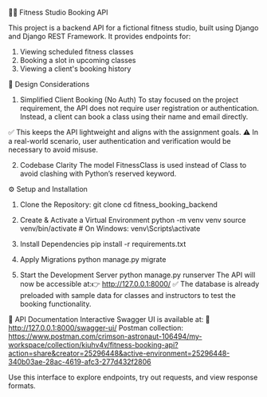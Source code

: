 🏋️‍♀️ Fitness Studio Booking API

This project is a backend API for a fictional fitness studio, built using Django and Django REST Framework.
It provides endpoints for:

1. Viewing scheduled fitness classes
2. Booking a slot in upcoming classes
3. Viewing a client's booking history

🧠 Design Considerations
1. Simplified Client Booking (No Auth)
  To stay focused on the project requirement, the API does not require user registration or authentication.
  Instead, a client can book a class using their name and email directly.

  ✅ This keeps the API lightweight and aligns with the assignment goals.
  ⚠️ In a real-world scenario, user authentication and verification would be necessary to avoid misuse.

2. Codebase Clarity
  The model FitnessClass is used instead of Class to avoid clashing with Python’s reserved keyword.
  

⚙️ Setup and Installation
  1. Clone the Repository:
    git clone <your-github-repo-url>
    cd fitness_booking_backend

  2. Create & Activate a Virtual Environment
      python -m venv venv
      source venv/bin/activate        # On Windows: venv\Scripts\activate
  
  4. Install Dependencies
      pip install -r requirements.txt
  
  5. Apply Migrations
      python manage.py migrate
     
  7. Start the Development Server
      python manage.py runserver
      The API will now be accessible at:👉 http://127.0.0.1:8000/
      ✅ The database is already preloaded with sample data for classes and instructors to test the booking functionality.

📄 API Documentation
  Interactive Swagger UI is available at:
  🔗 http://127.0.0.1:8000/swagger-ui/
  Postman collection: https://www.postman.com/crimson-astronaut-106494/my-workspace/collection/kiuhv4v/fitness-booking-api?action=share&creator=25296448&active-environment=25296448-340b03ae-28ac-4619-afc3-277d432f2806

Use this interface to explore endpoints, try out requests, and view response formats.

